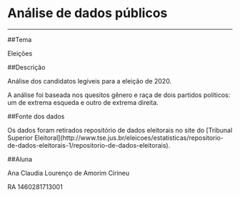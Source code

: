 # Análise de dados públicos
---
##Tema 
<p>Eleições</p>

##Descrição
<p>Análise dos candidatos legíveis para a eleição de 2020.</p>
<p>A análise foi baseada nos quesitos gênero e raça de dois partidos políticos: um de extrema esqueda e outro de extrema direita.</p>

##Fonte dos dados
<p>Os dados foram retirados repositório de dados eleitorais no site do [Tribunal Superior Eleitoral](http://www.tse.jus.br/eleicoes/estatisticas/repositorio-de-dados-eleitorais-1/repositorio-de-dados-eleitorais).</p>

##Aluna
<p>Ana Claudia Lourenço de Amorim Cirineu</p>
<p>RA 1460281713001</p>
